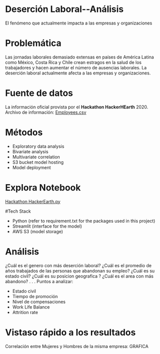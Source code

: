 # Deserción Laboral--Análisis
El fenómeno que actualmente impacta a las empresas y organizaciones 
# Problemática
Las jornadas laborales demasiado extensas en países de América Latina como México, Costa Rica y Chile crean estragos en la salud de los trabajadores y hacen aumentar el número de ausencias laborales.
La deserción laboral actualmente afecta a las empresas y organizaciones.
# Fuente de datos
La información oficial provista por el **Hackathon HackerHEarth**  2020. 
Archivo de información:   [Employees.csv](https://github.com/ESmithE/Deserci-n-Laboral--Analisis/blob/master/Employees.csv)
# Métodos
- Exploratory data analysis
- Bivariate analysis
- Multivariate correlation
- S3 bucket model hosting
- Model deployment

# Explora Notebook
[Hackathon HackerEarth.py](https://colab.research.google.com/drive/1kF8XY-KkEZgBLTfvyl-Ft0pJModdrJdl?usp=sharing)

#Tech Stack
- Python (refer to requirement.txt for the packages used in this project)
- Streamlit (interface for the model)
- AWS S3 (model storage)

# Análisis
¿Cuál es el genero con más deserción laboral?
¿Cuál es el promedio de años trabajados de las personas que abandonan su empleo?
¿Cuál es su estado civil?
¿Cuál es su posicion geografica ?
¿Cuál es el area con más abandono?
.
.
.
Puntos a analizar:
- Estado civil
- Tiempo de promoción
- Nivel de compensaciones
- Work Life Balance
- Attrition rate

# Vistaso rápido a los resultados
Correlación entre Mujeres y Hombres de la misma empresa:
GRAFICA

